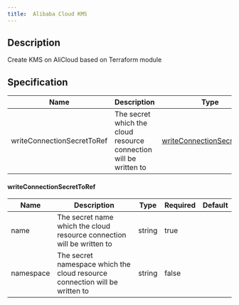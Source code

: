 ```yaml
---
title:  Alibaba Cloud KMS
---
```


## Description

Create KMS on AliCloud based on Terraform module

## Specification


 Name | Description | Type | Required | Default 
 ------------ | ------------- | ------------- | ------------- | ------------- 
 writeConnectionSecretToRef | The secret which the cloud resource connection will be written to | [writeConnectionSecretToRef](#writeConnectionSecretToRef) | false |  


#### writeConnectionSecretToRef

 Name | Description | Type | Required | Default 
 ------------ | ------------- | ------------- | ------------- | ------------- 
 name | The secret name which the cloud resource connection will be written to | string | true |  
 namespace | The secret namespace which the cloud resource connection will be written to | string | false |  
